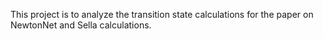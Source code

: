 This project is to analyze the transition state calculations for the paper on NewtonNet and Sella calculations.

